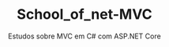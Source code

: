 <h1 align="center">School_of_net-MVC</h1>
<p align="center">Estudos sobre MVC em C# com ASP.NET Core</p>
